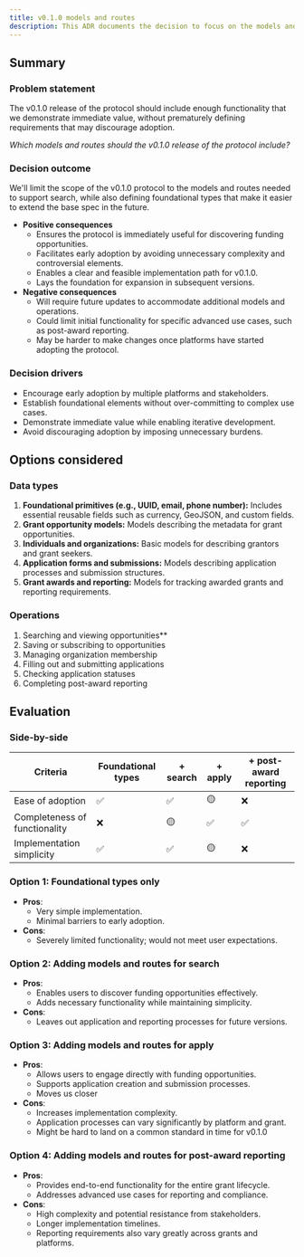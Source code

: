 ```yaml
---
title: v0.1.0 models and routes
description: This ADR documents the decision to focus on the models and routes needed for search.
---
```


## Summary

### Problem statement

The v0.1.0 release of the protocol should include enough functionality that we demonstrate immediate value, without prematurely defining requirements that may discourage adoption.

_Which models and routes should the v0.1.0 release of the protocol include?_

### Decision outcome

We'll limit the scope of the v0.1.0 protocol to the models and routes needed to support search, while also defining foundational types that make it easier to extend the base spec in the future.

- **Positive consequences**
  - Ensures the protocol is immediately useful for discovering funding opportunities.
  - Facilitates early adoption by avoiding unnecessary complexity and controversial elements.
  - Enables a clear and feasible implementation path for v0.1.0.
  - Lays the foundation for expansion in subsequent versions.
- **Negative consequences**
  - Will require future updates to accommodate additional models and operations.
  - Could limit initial functionality for specific advanced use cases, such as post-award reporting.
  - May be harder to make changes once platforms have started adopting the protocol.

### Decision drivers

- Encourage early adoption by multiple platforms and stakeholders.
- Establish foundational elements without over-committing to complex use cases.
- Demonstrate immediate value while enabling iterative development.
- Avoid discouraging adoption by imposing unnecessary burdens.

## Options considered

### Data types

1. **Foundational primitives (e.g., UUID, email, phone number):** Includes essential reusable fields such as currency, GeoJSON, and custom fields.
2. **Grant opportunity models:** Models describing the metadata for grant opportunities.
3. **Individuals and organizations:** Basic models for describing grantors and grant seekers.
4. **Application forms and submissions:** Models describing application processes and submission structures.
5. **Grant awards and reporting:** Models for tracking awarded grants and reporting requirements.

### Operations

1. Searching and viewing opportunities\*\*
2. Saving or subscribing to opportunities
3. Managing organization membership
4. Filling out and submitting applications
5. Checking application statuses
6. Completing post-award reporting

## Evaluation

### Side-by-side

| Criteria                      | Foundational types | + search | + apply | + post-award reporting |
| ----------------------------- | ------------------ | -------- | ------- | ---------------------- |
| Ease of adoption              | ✅                 | ✅       | 🟡      | ❌                     |
| Completeness of functionality | ❌                 | 🟡       | ✅      | ✅                     |
| Implementation simplicity     | ✅                 | ✅       | 🟡      | ❌                     |

### Option 1: Foundational types only

- **Pros**:
  - Very simple implementation.
  - Minimal barriers to early adoption.
- **Cons**:
  - Severely limited functionality; would not meet user expectations.

### Option 2: Adding models and routes for search

- **Pros**:
  - Enables users to discover funding opportunities effectively.
  - Adds necessary functionality while maintaining simplicity.
- **Cons**:
  - Leaves out application and reporting processes for future versions.

### Option 3: Adding models and routes for apply

- **Pros**:
  - Allows users to engage directly with funding opportunities.
  - Supports application creation and submission processes.
  - Moves us closer
- **Cons**:
  - Increases implementation complexity.
  - Application processes can vary significantly by platform and grant.
  - Might be hard to land on a common standard in time for v0.1.0

### Option 4: Adding models and routes for post-award reporting

- **Pros**:
  - Provides end-to-end functionality for the entire grant lifecycle.
  - Addresses advanced use cases for reporting and compliance.
- **Cons**:
  - High complexity and potential resistance from stakeholders.
  - Longer implementation timelines.
  - Reporting requirements also vary greatly across grants and platforms.
